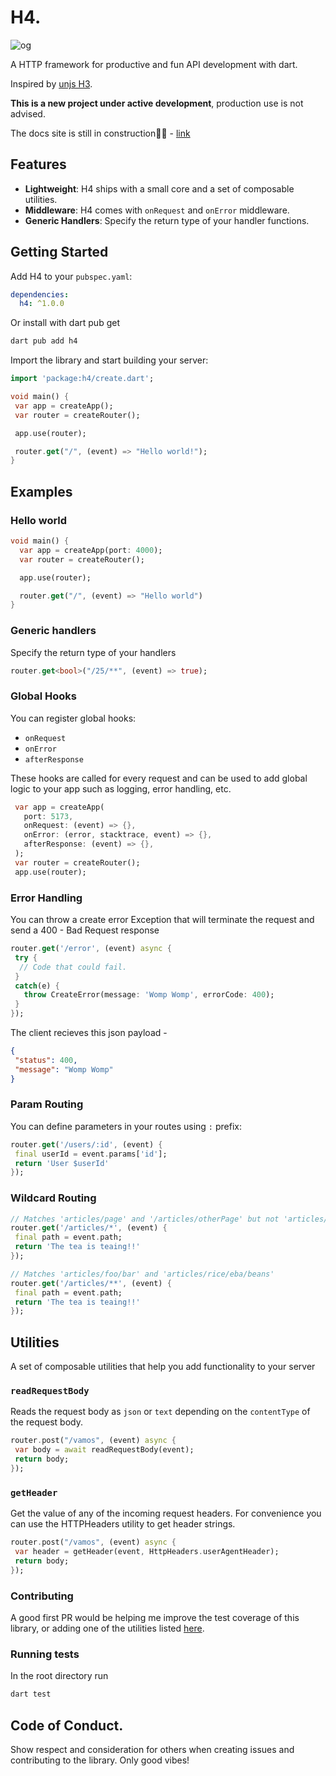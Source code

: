 # H4.

![og](https://assets.uploadfast.dev/h4-poster-otek.png)

A HTTP framework for productive and fun API development with dart.

Inspired by [unjs H3](https://h3.unjs.io).

**This is a new project under active development**, production use is not advised.

The docs site is still in construction🚧🚧 - [link](https://h4-tau.vercel.app)

## Features

- **Lightweight**: H4 ships with a small core and a set of composable utilities.
- **Middleware**: H4 comes with `onRequest` and `onError` middleware.
- **Generic Handlers**: Specify the return type of your handler functions.

## Getting Started

Add H4 to your `pubspec.yaml`:

```yaml
dependencies:
  h4: ^1.0.0
```

Or install with dart pub get

```powershell
dart pub add h4
```

Import the library and start building your server:

```dart
import 'package:h4/create.dart';

void main() {
 var app = createApp();
 var router = createRouter();

 app.use(router);

 router.get("/", (event) => "Hello world!");
}
```

## Examples

### Hello world

```dart
void main() {
  var app = createApp(port: 4000);
  var router = createRouter();

  app.use(router);

  router.get("/", (event) => "Hello world")
}
```

### Generic handlers

Specify the return type of your handlers

```dart
router.get<bool>("/25/**", (event) => true);
```

### Global Hooks

You can register global hooks:

- `onRequest`
- `onError`
- `afterResponse`

These hooks are called for every request and can be used to add global logic to your app such as
logging, error handling, etc.

```dart
 var app = createApp(
   port: 5173,
   onRequest: (event) => {},
   onError: (error, stacktrace, event) => {},
   afterResponse: (event) => {},
 );
 var router = createRouter();
 app.use(router);
```

### Error Handling

You can throw a create error Exception that will terminate the request and send a 400 - Bad Request
response

```dart
router.get('/error', (event) async {
 try {
  // Code that could fail.
 }
 catch(e) {
   throw CreateError(message: 'Womp Womp', errorCode: 400);
 }
});
```

The client recieves this json payload -

```json
{
 "status": 400,
 "message": "Womp Womp"
}
```

### Param Routing

You can define parameters in your routes using `:` prefix:

```dart
router.get('/users/:id', (event) {
 final userId = event.params['id'];
 return 'User $userId'
});
```

### Wildcard Routing

```dart
// Matches 'articles/page' and '/articles/otherPage' but not 'articles/page/otherPage'
router.get('/articles/*', (event) {
 final path = event.path;
 return 'The tea is teaing!!'
});
```

```dart
// Matches 'articles/foo/bar' and 'articles/rice/eba/beans'
router.get('/articles/**', (event) {
 final path = event.path;
 return 'The tea is teaing!!'
});
```

## Utilities

A set of composable utilities that help you add functionality to your server

### `readRequestBody`

Reads the request body as `json` or `text` depending on the `contentType` of the request body.

```dart
router.post("/vamos", (event) async {
 var body = await readRequestBody(event);
 return body;
});
```

### `getHeader`

Get the value of any of the incoming request headers. For convenience you can use the HTTPHeaders
utility to get header strings.

```dart
router.post("/vamos", (event) async {
 var header = getHeader(event, HttpHeaders.userAgentHeader);
 return body;
});
```

### Contributing

A good first PR would be helping me improve the test coverage of this library, or adding one of the
utilities listed [here](https://h3.unjs.io/utils).

### Running tests

In the root directory run

```bash
dart test
```

## Code of Conduct.

Show respect and consideration for others when creating issues and contributing to the library. Only
good vibes!
